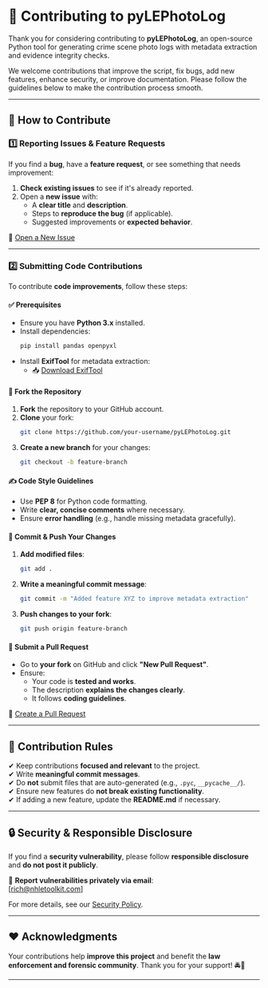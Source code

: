 # 📝 Contributing to pyLEPhotoLog

Thank you for considering contributing to **pyLEPhotoLog**, an open-source Python tool for generating crime scene photo logs with metadata extraction and evidence integrity checks.

We welcome contributions that improve the script, fix bugs, add new features, enhance security, or improve documentation. Please follow the guidelines below to make the contribution process smooth.

---

## 📢 How to Contribute

### **1️⃣ Reporting Issues & Feature Requests**
If you find a **bug**, have a **feature request**, or see something that needs improvement:
1. **Check existing issues** to see if it's already reported.
2. Open a **new issue** with:
   - A **clear title** and **description**.
   - Steps to **reproduce the bug** (if applicable).
   - Suggested improvements or **expected behavior**.

🔗 [Open a New Issue](https://github.com/iotdetective/pyLEPhotoLog/issues)

---

### **2️⃣ Submitting Code Contributions**
To contribute **code improvements**, follow these steps:

#### **✅ Prerequisites**
- Ensure you have **Python 3.x** installed.
- Install dependencies:
  ```sh
  pip install pandas openpyxl
  ```
- Install **ExifTool** for metadata extraction:
  - 📥 [Download ExifTool](https://exiftool.org/)

#### **🔄 Fork the Repository**
1. **Fork** the repository to your GitHub account.
2. **Clone** your fork:
   ```sh
   git clone https://github.com/your-username/pyLEPhotoLog.git
   ```
3. **Create a new branch** for your changes:
   ```sh
   git checkout -b feature-branch
   ```

#### **✍️ Code Style Guidelines**
- Use **PEP 8** for Python code formatting.
- Write **clear, concise comments** where necessary.
- Ensure **error handling** (e.g., handle missing metadata gracefully).

#### **📝 Commit & Push Your Changes**
1. **Add modified files**:
   ```sh
   git add .
   ```
2. **Write a meaningful commit message**:
   ```sh
   git commit -m "Added feature XYZ to improve metadata extraction"
   ```
3. **Push changes to your fork**:
   ```sh
   git push origin feature-branch
   ```

#### **📩 Submit a Pull Request**
- Go to **your fork** on GitHub and click **"New Pull Request"**.
- Ensure:
  - Your code is **tested and works**.
  - The description **explains the changes clearly**.
  - It follows **coding guidelines**.

🔗 [Create a Pull Request](https://github.com/iotdetective/pyLEPhotoLog/pulls)

---

## 📜 Contribution Rules
✔ Keep contributions **focused and relevant** to the project.  
✔ Write **meaningful commit messages**.  
✔ Do **not** submit files that are auto-generated (e.g., `.pyc`, `__pycache__/`).  
✔ Ensure new features do **not break existing functionality**.  
✔ If adding a new feature, update the **README.md** if necessary.  

---

## 🔒 Security & Responsible Disclosure
If you find a **security vulnerability**, please follow **responsible disclosure** and **do not post it publicly**.

📧 **Report vulnerabilities privately via email**:  
[rich@nhletoolkit.com]

For more details, see our [Security Policy](SECURITY.md).

---

## ❤️ Acknowledgments
Your contributions help **improve this project** and benefit the **law enforcement and forensic community**. Thank you for your support! 🚔📸

---
